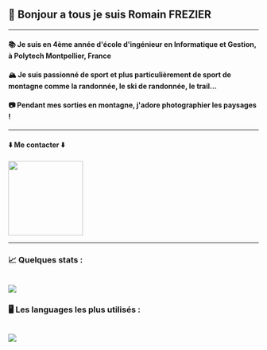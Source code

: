 ## 👋 Bonjour a tous je suis Romain FREZIER
---
#### 📚 Je suis en 4ème année d'école d'ingénieur en Informatique et Gestion, à Polytech Montpellier, France
#### 🏔 Je suis passionné de sport et plus particulièrement de sport de montagne comme la randonnée, le ski de randonnée, le trail...
#### 📷 Pendant mes sorties en montagne, j'adore photographier les paysages !
---
#### ⬇️ Me contacter ⬇️

<a href="https://www.linkedin.com/in/romain-frz/" target="blank"><img src="https://img.shields.io/badge/LinkedIn-0077B5?style=for-the-badge&logo=linkedin&logoColor=white" style="width: 150px;"></a>

---
### 📈 Quelques stats :
<br>
<img src="https://github-readme-stats.vercel.app/api?username=romainfrz&show_icons=true&theme=highcontrast&count_private=true&hide=issues">
<br>

### 🖥 Les languages les plus utilisés :
<br>
<img src="https://github-readme-stats.vercel.app/api/top-langs?username=romainfrz&langs_count=5&theme=highcontrast&layout=compact&exclude_repo=Projet-FAR-Doc">
